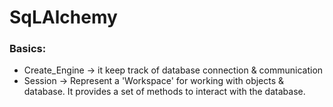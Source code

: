 # SqLAlchemy

### Basics:
- Create_Engine -> it keep track of database connection & communication
- Session -> Represent a 'Workspace' for working with objects & database. It provides a set of methods to interact with the database.
